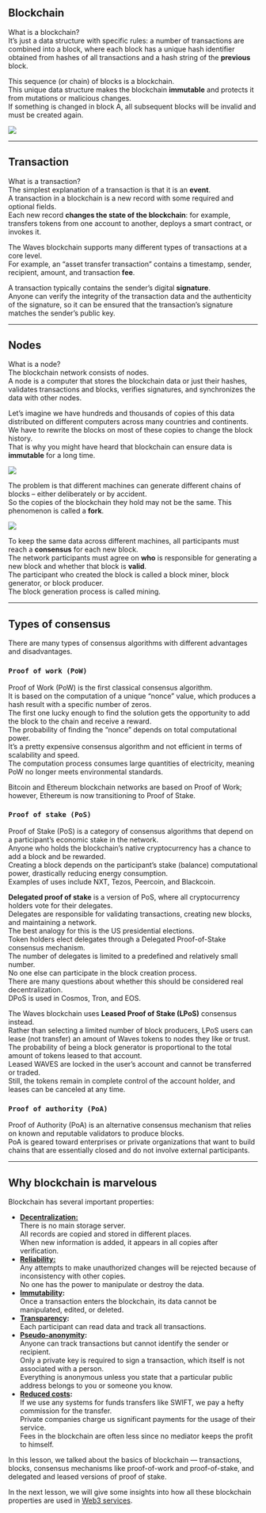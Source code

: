 ## Blockchain ##

What is a blockchain?  
It’s just a data structure with specific rules: a number of transactions are combined into a block, where each block has a unique hash identifier obtained from hashes of all transactions and a hash string of the **previous** block.

This sequence (or chain) of blocks is a blockchain.  
This unique data structure makes the blockchain **immutable** and protects it from mutations or malicious changes.  
If something is changed in block A, all subsequent blocks will be invalid and must be created again.

![](https://raw.githubusercontent.com/wavesplatform/waves-lessons/template/lessons/EN/A.%20Introduction/a.%20Blockchain%2C%20transactions%2C%20nodes%2C%20and%20consensus/images/blockchain.png)

---

## Transaction ##

What is a transaction?   
The simplest explanation of a transaction is that it is an **event**.  
A transaction in a blockchain is a new record with some required and optional fields.  
Each new record **changes the state of the blockchain**: for example, transfers tokens from one account to another, deploys a smart contract, or invokes it.

The Waves blockchain supports many different types of transactions at a core level.  
For example, an “asset transfer transaction” contains a timestamp, sender, recipient, amount, and transaction **fee**.

A transaction typically contains the sender’s digital **signature**.  
Anyone can verify the integrity of the transaction data and the authenticity of the signature, so it can be ensured that the transaction’s signature matches the sender’s public key.

---

## Nodes ##

What is a node?  
The blockchain network consists of nodes.  
A node is a computer that stores the blockchain data or just their hashes, validates transactions and blocks, verifies signatures, and synchronizes the data with other nodes.  

Let’s imagine we have hundreds and thousands of copies of this data distributed on different computers across many countries and continents.  
We have to rewrite the blocks on most of these copies to change the block history.  
That is why you might have heard that blockchain can ensure data is **immutable** for a long time.  

![](https://raw.githubusercontent.com/wavesplatform/waves-lessons/template/lessons/EN/A.%20Introduction/a.%20Blockchain%2C%20transactions%2C%20nodes%2C%20and%20consensus/images/nodes.png)

The problem is that different machines can generate different chains of blocks – either deliberately or by accident.  
So the copies of the blockchain they hold may not be the same. This phenomenon is called a **fork**.

![](https://raw.githubusercontent.com/wavesplatform/waves-lessons/template/lessons/EN/A.%20Introduction/a.%20Blockchain%2C%20transactions%2C%20nodes%2C%20and%20consensus/images/fork.png)

To keep the same data across different machines, all participants must reach a **consensus** for each new block.  
The network participants must agree on **who** is responsible for generating a new block and whether that block is **valid**.  
The participant who created the block is called a block miner, block generator, or block producer.  
The block generation process is called mining.  

---

## Types of consensus ##
There are many types of consensus algorithms with different advantages and disadvantages.  


### `Proof of work (PoW)` ###

Proof of Work (PoW) is the first classical consensus algorithm.  
It is based on the computation of a unique “nonce” value, which produces a hash result with a specific number of zeros.  
The first one lucky enough to find the solution gets the opportunity to add the block to the chain and receive a reward.  
The probability of finding the “nonce” depends on total computational power.  
It’s a pretty expensive consensus algorithm and not efficient in terms of scalability and speed.  
The computation process consumes large quantities of electricity, meaning PoW no longer meets environmental standards.  

Bitcoin and Ethereum blockchain networks are based on Proof of Work; however, Ethereum is now transitioning to Proof of Stake.  

### `Proof of stake (PoS)` ###

Proof of Stake (PoS) is a category of consensus algorithms that depend on a participant’s economic stake in the network.  
Anyone who holds the blockchain’s native cryptocurrency has a chance to add a block and be rewarded.  
Creating a block depends on the participant’s stake (balance) computational power, drastically reducing energy consumption.  
Examples of uses include NXT, Tezos, Peercoin, and Blackcoin.  

**Delegated proof of stake** is a version of PoS, where all cryptocurrency holders vote for their delegates.  
Delegates are responsible for validating transactions, creating new blocks, and maintaining a network.  
The best analogy for this is the US presidential elections.  
Token holders elect delegates through a Delegated Proof-of-Stake consensus mechanism.  
The number of delegates is limited to a predefined and relatively small number.  
No one else can participate in the block creation process.  
There are many questions about whether this should be considered real decentralization.  
DPoS is used in Cosmos, Tron, and EOS.  

The Waves blockchain uses **Leased Proof of Stake (LPoS)** consensus instead.  
Rather than selecting a limited number of block producers, LPoS users can lease (not transfer) an amount of Waves tokens to nodes they like or trust.  
The probability of being a block generator is proportional to the total amount of tokens leased to that account.  
Leased WAVES are locked in the user’s account and cannot be transferred or traded.  
Still, the tokens remain in complete control of the account holder, and leases can be canceled at any time.  

### `Proof of authority (PoA)` ###

Proof of Authority (PoA) is an alternative consensus mechanism that relies on known and reputable validators to produce blocks.  
PoA is geared toward enterprises or private organizations that want to build chains that are essentially closed and do not involve external participants.   

---

## Why blockchain is marvelous ##

Blockchain has several important properties:

- **<u>Decentralization:</u>**  
  There is no main storage server.  
  All records are copied and stored in different places.  
  When new information is added, it appears in all copies after verification.  
- **<u>Reliability:</u>**  
  Any attempts to make unauthorized changes will be rejected because of inconsistency with other copies.  
  No one has the power to manipulate or destroy the data.  
- **<u>Immutability</u>:**  
  Once a transaction enters the blockchain, its data cannot be manipulated, edited, or deleted.  
- **<u>Transparency</u>:**  
  Each participant can read data and track all transactions.  
- **<u>Pseudo-anonymity</u>:**  
  Anyone can track transactions but cannot identify the sender or recipient.  
  Only a private key is required to sign a transaction, which itself is not associated with a person.  
  Everything is anonymous unless you state that a particular public address belongs to you or someone you know.  
- **<u>Reduced costs</u>:**  
  If we use any systems for funds transfers like SWIFT, we pay a hefty commission for the transfer.  
  Private companies charge us significant payments for the usage of their service.  
  Fees in the blockchain are often less since no mediator keeps the profit to himself.  

In this lesson, we talked about the basics of blockchain — transactions, blocks, consensus mechanisms like proof-of-work and proof-of-stake, and delegated and leased versions of proof of stake.  
  
In the next lesson, we will give some insights into how all these blockchain properties are used in [Web3 services]().

